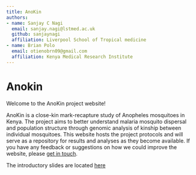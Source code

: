```yaml
---
title: AnoKin
authors:
- name: Sanjay C Nagi
  email: sanjay.nagi@lstmed.ac.uk 
  github: sanjaynagi
  affiliation: Liverpool School of Tropical medicine
- name: Brian Polo
  email: otienobrn09@gmail.com
  affiliation: Kenya Medical Research Institute
---
```


# Anokin

Welcome to the AnoKin project website!

AnoKin is a close-kin mark-recapture study of Anopheles mosquitoes in Kenya. The project aims to better understand malaria mosquito dispersal and population structure through genomic analysis of kinship between individual mosquitoes. This website hosts the project protocols and will serve as a repository for results and analyses as they become available. If you have any feedback or suggestions on how we could improve the website, please [get in touch](mailto:sanjay.nagi@lstmed.ac.uk).

The introductory slides are located [here](https://docs.google.com/presentation/d/1LTbh06twbA6DSB91FCjy62f7Bf6yYzifPiv0sD6jaTY/edit?usp=sharing)